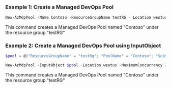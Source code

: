 ### Example 1: Create a Managed DevOps Pool
```powershell
New-AzMdpPool -Name Contoso -ResourceGroupName testRG - Location westus -MaximumConcurrency 2 -DevCenterProjectResourceId "/subscriptions/0ac520ee-14c0-480f-b6c9-0a90c58ffff/resourceGroups/example/providers/Microsoft.DevCenter/projects/contoso-proj" -AgentProfile '{"kind": "stateless"}' -OrganizationProfile '{"kind": "AzureDevOps","organizations": [{"url": "https://dev.azure.com/contoso-org","projects": null,"parallelism": 1}],"permissionProfile": {"kind": "CreatorOnly"}}' -FabricProfile '{"kind": "Vmss", "sku": {"name": "Standard_DS12_v2"}, "storageProfile": { "osDiskStorageAccountType": "Standard","dataDisks": []},"images": [{"resourceId": "/Subscriptions/0ac520ee-14c0-480f-b6c9-0a90c58ffff/Providers/Microsoft.Compute/Locations/eastus2/Publishers/canonical/ArtifactTypes/VMImage/Offers/0001-com-ubuntu-server-focal/Skus/20_04-lts-gen2/versions/latest","buffer": "*"}]}'
```

This command creates a Managed DevOps Pool named "Contoso" under the resource group "testRG"

### Example 2: Create a Managed DevOps Pool using InputObject
```powershell
$pool = @{"ResourceGroupName" = "testRg"; "PoolName" = "Contoso"; "SubscriptionId" = "0ac520ee-14c0-480f-b6c9-0a90c58ffff"}

New-AzMdpPool -InputObject $pool -Location westus -MaximumConcurrency 2 -DevCenterProjectResourceId "/subscriptions/0ac520ee-14c0-480f-b6c9-0a90c58ffff/resourceGroups/example/providers/Microsoft.DevCenter/projects/contoso-proj" -AgentProfile '{"kind": "stateless"}' -OrganizationProfile '{"kind": "AzureDevOps","organizations": [{"url": "https://dev.azure.com/contoso-org","projects": null,"parallelism": 1}],"permissionProfile": {"kind": "CreatorOnly"}}' -FabricProfile '{"kind": "Vmss", "sku": {"name": "Standard_DS12_v2"}, "storageProfile": { "osDiskStorageAccountType": "Standard","dataDisks": []},"images": [{"resourceId": "/Subscriptions/0ac520ee-14c0-480f-b6c9-0a90c58ffff/Providers/Microsoft.Compute/Locations/eastus2/Publishers/canonical/ArtifactTypes/VMImage/Offers/0001-com-ubuntu-server-focal/Skus/20_04-lts-gen2/versions/latest","buffer": "*"}]}'
```

This command creates a Managed DevOps Pool named "Contoso" under the resource group "testRG"
